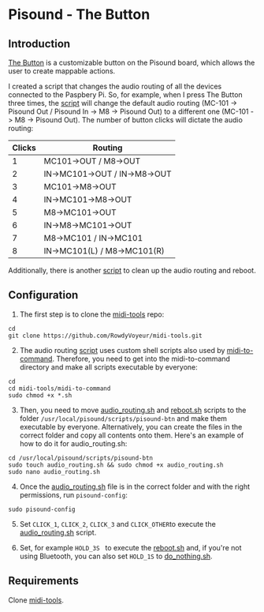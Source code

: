 # Pisound - The Button

## Introduction

[The Button](https://blokas.io/pisound/docs/the-button/) is a customizable button on the Pisound board, which allows the user to create mappable actions.

I created a script that changes the audio routing of all the devices connected to the Paspbery Pi. So, for example, when I press The Button three times, the [script](https://github.com/RowdyVoyeur/midi-tools/blob/main/pisound-btn/audio_routing.sh) will change the default audio routing (MC-101 -> Pisound Out / Pisound In -> M8 -> Pisound Out) to a different one (MC-101 -> M8 -> Pisound Out). The number of button clicks will dictate the audio routing:

| Clicks | Routing |
| --- | --- |
| 1 | MC101->OUT / M8->OUT |
| 2 | IN->MC101->OUT / IN->M8->OUT |
| 3 | MC101->M8->OUT |
| 4 | IN->MC101->M8->OUT |
| 5 | M8->MC101->OUT |
| 6 | IN->M8->MC101->OUT |
| 7 | M8->MC101 / IN->MC101 |
| 8 | IN->MC101(L) / M8->MC101(R) |

Additionally, there is another [script](https://github.com/RowdyVoyeur/midi-tools/blob/main/pisound-btn/reboot.sh) to clean up the audio routing and reboot.

## Configuration

1. The first step is to clone the [midi-tools](https://github.com/RowdyVoyeur/midi-tools/) repo:
```
cd
git clone https://github.com/RowdyVoyeur/midi-tools.git
```  

2. The audio routing [script](https://github.com/RowdyVoyeur/midi-tools/blob/main/pisound-btn/audio_routing.sh) uses custom shell scripts also used by [midi-to-command](https://github.com/RowdyVoyeur/midi-tools/tree/main/midi-to-command). Therefore, you need to get into the midi-to-command directory and make all scripts executable by everyone:
```
cd
cd midi-tools/midi-to-command
sudo chmod +x *.sh
```

3. Then, you need to move [audio_routing.sh](https://github.com/RowdyVoyeur/midi-tools/blob/main/pisound-btn/audio_routing.sh) and [reboot.sh](https://github.com/RowdyVoyeur/midi-tools/blob/main/pisound-btn/reboot.sh) scripts to the folder `/usr/local/pisound/scripts/pisound-btn` and make them executable by everyone. Alternatively, you can create the files in the correct folder and copy all contents onto them. Here's an example of how to do it for audio_routing.sh:
```
cd /usr/local/pisound/scripts/pisound-btn
sudo touch audio_routing.sh && sudo chmod +x audio_routing.sh
sudo nano audio_routing.sh
```

4. Once the [audio_routing.sh](https://github.com/RowdyVoyeur/midi-tools/blob/main/pisound-btn/audio_routing.sh) file is in the correct folder and with the right permissions, run `pisound-config`:
```
sudo pisound-config
```

5. Set `CLICK_1`, `CLICK_2`, `CLICK_3` and `CLICK_OTHER`to execute the [audio_routing.sh](https://github.com/RowdyVoyeur/midi-tools/blob/main/pisound-btn/audio_routing.sh) script.

6. Set, for example `HOLD_3S ` to execute the [reboot.sh](https://github.com/RowdyVoyeur/midi-tools/blob/main/pisound-btn/reboot.sh) and, if you're not using Bluetooth, you can also set `HOLD_1S` to [do_nothing.sh](https://github.com/BlokasLabs/pisound/blob/master/scripts/pisound-btn/do_nothing.sh).

## Requirements

Clone [midi-tools](https://github.com/RowdyVoyeur/midi-tools/).
